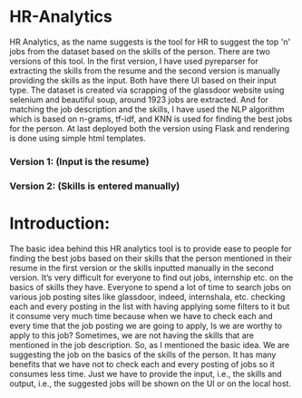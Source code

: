 # HR-Analytics

HR Analytics, as the name suggests is the tool for HR to suggest the top 'n' jobs from the dataset based on the skills of the person. There are two versions of this tool. In the first version, I have used pyreparser for extracting the skills from the resume and the second version is manually providing the skills as the input. Both have there UI based on their input type. The dataset is created via scrapping of the glassdoor website using selenium and beautiful soup, around 1923 jobs are extracted. And for matching the job description and the skills, I have used the NLP algorithm which is based on n-grams, tf-idf, and KNN is used for finding the best jobs for the person. At last deployed both the version using Flask and rendering is done using simple html templates.

### Version 1: (Input is the resume)
### Version 2: (Skills is entered manually)
 
# Introduction:

The basic idea behind this HR analytics tool is to provide ease to people for finding the best jobs based on their skills that the person mentioned in their resume in the first version or the skills inputted manually in the second version. 
It’s very difficult for everyone to find out jobs, internship etc. on the basics of skills they have. Everyone to spend a lot of time to search jobs on various job posting sites like glassdoor, indeed, internshala, etc. checking each and every posting in the list with having applying some filters to it but it consume very much time because when we have to check each and every time that the job posting we are going to apply, Is we are worthy to apply to this job? Sometimes, we are not having the skills that are mentioned in the job description.
So, as I mentioned the basic idea. We are suggesting the job on the basics of the skills of the person. It has many benefits that we have not to check each and every posting of jobs so it consumes less time. Just we have to provide the input, i.e., the skills and output, i.e., the suggested jobs will be shown on the UI or on the local host.




